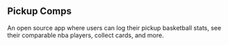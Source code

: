 ## Pickup Comps

An open source app where users can log their pickup basketball stats, see their comparable nba players, collect cards, and more.